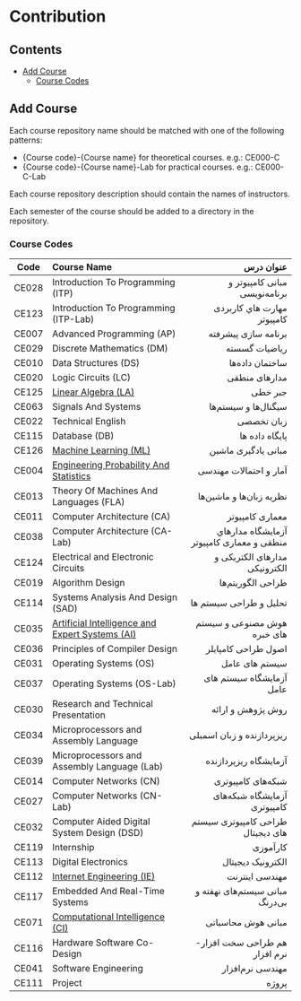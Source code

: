 # Contribution

## Contents
  - [Add Course](#add-course)
    - [Course Codes](#course-codes)

## Add Course
Each course repository name should be matched with one of the following patterns:
- {Course code}-{Course name} for theoretical courses. e.g.: CE000-C
- {Course code}-{Course name}-Lab for practical courses. e.g.: CE000-C-Lab

Each course repository description should contain the names of instructors.

Each semester of the course should be added to a directory in the repository.

### Course Codes 
| Code  | Course Name                                     | عنوان درس                                 |
| ----- |:------------------------------------------------| -----------------------------------------:|
| CE028 | Introduction To Programming (ITP)               | مبانی کامپیوتر و برنامه‌نویسی             |
| CE123 | Introduction To Programming (ITP-Lab)           | مهارت هاي كاربردی كامپيوتر               |
| CE007 | Advanced Programming (AP)                       | برنامه‌ سازی پیشرفته                       |
| CE029 | Discrete Mathematics (DM)                       | ریاضیات گسسته                             |
| CE010 | Data Structures  (DS)                           | ساختمان داده‌ها                            |
| CE020 | Logic Circuits (LC)                             | مدارهای منطقی                             |
| CE125 | [Linear Algebra (LA)](https://github.com/SBU-CE/Linear-Algebra)                             | جبر خطی                                   | 
| CE063 | Signals And Systems	                          | سیگنال‌ها و سیستم‌ها                     | 
| CE022 | Technical English	                              | زبان تخصصی                                |
| CE115 | Database	    (DB)                              | پایگاه داده ها                           |
| CE126 | [Machine Learning (ML) ](https://github.com/SBU-CE/Machine-Learning)                               | مبانی یادگیری ماشین                     |
| CE004 | [Engineering Probability And Statistics](https://github.com/SBU-CE/Statistics) 	      | آمار و احتمالات مهندسی         |          
| CE013 | Theory Of Machines And Languages (FLA)          | نظریه ‌زبان‌ها و ماشین‌ها                  |
| CE011 | Computer Architecture	(CA)                      | معماری کامپیوتر                           |
| CE038 | Computer Architecture (CA-Lab)                  | آزمايشگاه مدارهاي منطقی و معماری كامپيوتر          |
| CE124 | Electrical and Electronic Circuits              | مدارهای الکتریکی و الکترونیکی          |
| CE019 | Algorithm Design	                              | طراحی الگوریتم‌ها                        |
| CE114 | Systems Analysis And Design	    (SAD)         | تحلیل و طراحی سیستم ها                  |
| CE035 | [Artificial Intelligence and Expert Systems (AI)](https://github.com/SBU-CE/Artificial-Intelligence) | هوش مصنوعی و سیستم های خبره              |
| CE036 | Principles of Compiler Design                   |  اصول طراحی کامپایلر                    |
| CE031 | Operating Systems  (OS)                         |  سیستم های عامل                          |
| CE037 | Operating Systems  (OS-Lab)                     |   آزمایشگاه سیستم های عامل              |
| CE030 | Research and Technical Presentation	          | روش پژوهش و ارائه                        |
| CE034 | Microprocessors and Assembly Language	          |  ریزپردازنده و زبان اسمبلی              |
| CE039 | Microprocessors and Assembly Language (Lab)	  |   آزمایشگاه ریزپردازنده                 |
| CE014 | Computer Networks	(CN)                          |   شبکه‌های کامپیوتری                     |
| CE027 | Computer Networks (CN-Lab)                      | آزمایشگاه شبکه‌های کامپیوتری              |
| CE032 | Computer Aided Digital System Design (DSD)      | طراحی کامپیوتری سیستم های  دیجیتال       |
| CE119 | Internship                                      | کارآموزی                                  |
| CE113 | Digital Electronics                             | الکترونیک دیجیتال                         |
| CE112 | [Internet Engineering (IE)](https://github.com/SBU-CE/IE)| مهندسی اینترنت                         |
| CE117 | Embedded And Real-Time Systems                  |  مبانی سیستم‌های نهفته و بی‌درنگ         |
| CE071 | [Computational Intelligence (CI) ](https://github.com/SBU-CE/Computational-Intelligence)                               | مبانی هوش محاسباتی                     |
| CE116 | Hardware Software Co-Design                     | هم طراحی سخت افزار- نرم افزار            |
| CE041 | Software Engineering 	                          | مهندسی نرم‌افزار                       |    
| CE111 | Project                                         | پروژه                                  |








